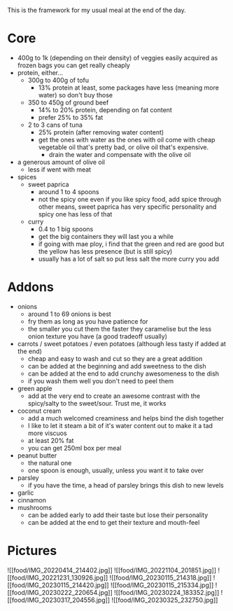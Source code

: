 This is the framework for my usual meal at the end of the day.
# Core
- 400g to 1k (depending on their density) of veggies easily acquired as frozen bags you can get really cheaply
- protein, either...
  - 300g to 400g of tofu
    - 13% protein at least, some packages have less (meaning more water) so don't buy those
  - 350 to 450g of ground beef
    - 14% to 20% protein, depending on fat content
    - prefer 25% to 35% fat
  - 2 to 3 cans of tuna
    - 25% protein (after removing water content)
    - get the ones with water as the ones with oil come with cheap vegetable oil that's pretty bad, or olive oil that's expensive.
      - drain the water and compensate with the olive oil 
- a generous amount of olive oil
  - less if went with meat
- spices
  - sweet paprica 
    - around 1 to 4 spoons
    - not the spicy one even if you like spicy food, add spice through other means, sweet paprica has very specific personality and spicy one has less of that
  - curry 
    - 0.4 to 1 big spoons
    - get the big containers they will last you a while
    - if going with mae ploy, i find that the green and red are good but the yellow has less presence (but is still spicy)
    - usually has a lot of salt so put less salt the more curry you add
# Addons
- onions 
  - around 1 to 69 onions is best
  - fry them as long as you have patience for
  - the smaller you cut them the faster they caramelise but the less onion texture you have (a good tradeoff usually)
- carrots / sweet potatoes / even potatoes (although less tasty if added at the end)
  - cheap and easy to wash and cut so they are a great addition
  - can be added at the beginning and add sweetness to the dish
  - can be added at the end to add crunchy awesomeness to the dish
  - if you wash them well you don't need to peel them
- green apple
  - add at the very end to create an awesome contrast with the spicy/salty to the sweet/sour. Trust me, it works 
- coconut cream
  - add a much welcomed creaminess and helps bind the dish together
  - I like to let it steam a bit of it's water content out to make it a tad more viscuos 
  - at least 20% fat
  - you can get 250ml box per meal
- peanut butter
  - the natural one
  - one spoon is enough, usually, unless you want it to take over
- parsley
  - if you have the time, a head of parsley brings this dish to new levels 
- garlic
- cinnamon
- mushrooms
	- can be added early to add their taste but lose their personality
	- can be added at the end to get their texture and mouth-feel
# Pictures
![[food/IMG_20220414_214402.jpg]]
![[food/IMG_20221104_201851.jpg]]
![[food/IMG_20221231_130926.jpg]]
![[food/IMG_20230115_214318.jpg]]
![[food/IMG_20230115_214420.jpg]]
![[food/IMG_20230115_215334.jpg]]
![[food/IMG_20230222_220654.jpg]]
![[food/IMG_20230224_183352.jpg]]
![[food/IMG_20230317_204556.jpg]]
![[food/IMG_20230325_232750.jpg]]
